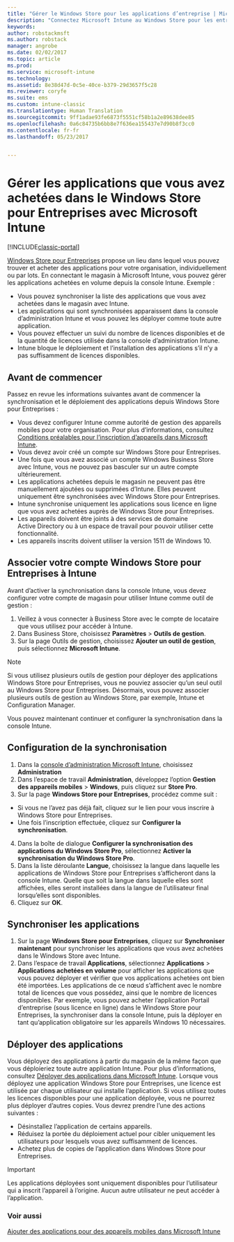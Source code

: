 ```yaml
---
title: "Gérer le Windows Store pour les applications d’entreprise | Microsoft Docs"
description: "Connectez Microsoft Intune au Windows Store pour les entreprises si vous souhaitez gérer et déployer des applications achetées en volume à partir de la console Intune"
keywords: 
author: robstackmsft
ms.author: robstack
manager: angrobe
ms.date: 02/02/2017
ms.topic: article
ms.prod: 
ms.service: microsoft-intune
ms.technology: 
ms.assetid: 8e38d47d-0c5e-40ce-b379-29d3657f5c28
ms.reviewer: coryfe
ms.suite: ems
ms.custom: intune-classic
ms.translationtype: Human Translation
ms.sourcegitcommit: 9ff1adae93fe6873f5551cf58b1a2e89638dee85
ms.openlocfilehash: 0a6c84735b6bb8e7f636ea155437e7d90b8f3cc0
ms.contentlocale: fr-fr
ms.lasthandoff: 05/23/2017


---
```


# <a name="manage-apps-you-purchased-from-the-windows-store-for-business-with-microsoft-intune"></a>Gérer les applications que vous avez achetées dans le Windows Store pour Entreprises avec Microsoft Intune

[!INCLUDE[classic-portal](../includes/classic-portal.md)]

[Windows Store pour Entreprises](https://www.microsoft.com/business-store) propose un lieu dans lequel vous pouvez trouver et acheter des applications pour votre organisation, individuellement ou par lots. En connectant le magasin à Microsoft Intune, vous pouvez gérer les applications achetées en volume depuis la console Intune. Exemple :
* Vous pouvez synchroniser la liste des applications que vous avez achetées dans le magasin avec Intune.
* Les applications qui sont synchronisées apparaissent dans la console d’administration Intune et vous pouvez les déployer comme toute autre application.
* Vous pouvez effectuer un suivi du nombre de licences disponibles et de la quantité de licences utilisée dans la console d’administration Intune.
* Intune bloque le déploiement et l’installation des applications s’il n’y a pas suffisamment de licences disponibles.

## <a name="before-you-start"></a>Avant de commencer
Passez en revue les informations suivantes avant de commencer la synchronisation et le déploiement des applications depuis Windows Store pour Entreprises :
* Vous devez configurer Intune comme autorité de gestion des appareils mobiles pour votre organisation. Pour plus d’informations, consultez [Conditions préalables pour l’inscription d’appareils dans Microsoft Intune](prerequisites-for-enrollment.md).
* Vous devez avoir créé un compte sur Windows Store pour Entreprises.
* Une fois que vous avez associé un compte Windows Business Store avec Intune, vous ne pouvez pas basculer sur un autre compte ultérieurement.
* Les applications achetées depuis le magasin ne peuvent pas être manuellement ajoutées ou supprimées d’Intune. Elles peuvent uniquement être synchronisées avec Windows Store pour Entreprises.
* Intune synchronise uniquement les applications sous licence en ligne que vous avez achetées auprès de Windows Store pour Entreprises.
* Les appareils doivent être joints à des services de domaine Active Directory ou à un espace de travail pour pouvoir utiliser cette fonctionnalité.
* Les appareils inscrits doivent utiliser la version 1511 de Windows 10.

## <a name="associate-your-windows-store-for-business-account-with-intune"></a>Associer votre compte Windows Store pour Entreprises à Intune
Avant d’activer la synchronisation dans la console Intune, vous devez configurer votre compte de magasin pour utiliser Intune comme outil de gestion :
1. Veillez à vous connecter à Business Store avec le compte de locataire que vous utilisez pour accéder à Intune.
2. Dans Business Store, choisissez **Paramètres** > **Outils de gestion**.
3. Sur la page Outils de gestion, choisissez **Ajouter un outil de gestion**, puis sélectionnez **Microsoft Intune**.

> [!NOTE]
> Si vous utilisez plusieurs outils de gestion pour déployer des applications Windows Store pour Entreprises, vous ne pouviez associer qu’un seul outil au Windows Store pour Entreprises. Désormais, vous pouvez associer plusieurs outils de gestion au Windows Store, par exemple, Intune et Configuration Manager.

Vous pouvez maintenant continuer et configurer la synchronisation dans la console Intune.

## <a name="configure-synchronization"></a>Configuration de la synchronisation

1. Dans la [console d’administration Microsoft Intune](https://manage.microsoft.com), choisissez **Administration**
2. Dans l’espace de travail **Administration**, développez l’option **Gestion des appareils mobiles** > **Windows**, puis cliquez sur **Store Pro**.
3. Sur la page **Windows Store pour Entreprises**, procédez comme suit :
 * Si vous ne l’avez pas déjà fait, cliquez sur le lien pour vous inscrire à Windows Store pour Entreprises.
 * Une fois l’inscription effectuée, cliquez sur **Configurer la synchronisation**.
4. Dans la boîte de dialogue **Configurer la synchronisation des applications du Windows Store Pro**, sélectionnez **Activer la synchronisation du Windows Store Pro**.
5. Dans la liste déroulante **Langue**, choisissez la langue dans laquelle les applications de Windows Store pour Entreprises s’afficheront dans la console Intune. Quelle que soit la langue dans laquelle elles sont affichées, elles seront installées dans la langue de l’utilisateur final lorsqu’elles sont disponibles.
6. Cliquez sur **OK**.

## <a name="synchronize-apps"></a>Synchroniser les applications

1. Sur la page **Windows Store pour Entreprises**, cliquez sur **Synchroniser maintenant** pour synchroniser les applications que vous avez achetées dans le Windows Store avec Intune.
2. Dans l’espace de travail **Applications**, sélectionnez **Applications** > **Applications achetées en volume** pour afficher les applications que vous pouvez déployer et vérifier que vos applications achetées ont bien été importées. Les applications de ce nœud s’affichent avec le nombre total de licences que vous possédez, ainsi que le nombre de licences disponibles.
Par exemple, vous pouvez acheter l’application Portail d’entreprise (sous licence en ligne) dans le Windows Store pour Entreprises, la synchroniser dans la console Intune, puis la déployer en tant qu’application obligatoire sur les appareils Windows 10 nécessaires. 


## <a name="deploy-apps"></a>Déployer des applications

Vous déployez des applications à partir du magasin de la même façon que vous déploieriez toute autre application Intune. Pour plus d’informations, consultez [Déployer des applications dans Microsoft Intune](deploy-apps-in-microsoft-intune.md).
Lorsque vous déployez une application Windows Store pour Entreprises, une licence est utilisée par chaque utilisateur qui installe l’application. Si vous utilisez toutes les licences disponibles pour une application déployée, vous ne pourrez plus déployer d’autres copies. Vous devrez prendre l’une des actions suivantes :
* Désinstallez l’application de certains appareils.
* Réduisez la portée du déploiement actuel pour cibler uniquement les utilisateurs pour lesquels vous avez suffisamment de licences.
* Achetez plus de copies de l’application dans Windows Store pour Entreprises.

> [!Important]
> Les applications déployées sont uniquement disponibles pour l’utilisateur qui a inscrit l’appareil à l’origine. Aucun autre utilisateur ne peut accéder à l’application.


### <a name="see-also"></a>Voir aussi
[Ajouter des applications pour des appareils mobiles dans Microsoft Intune](add-apps-for-mobile-devices-in-microsoft-intune.md)

